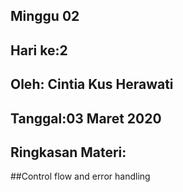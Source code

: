 ## Minggu 02
## Hari ke:2
## Oleh: Cintia Kus Herawati 
## Tanggal:03 Maret 2020
## Ringkasan Materi:

##Control flow and error handling
##
